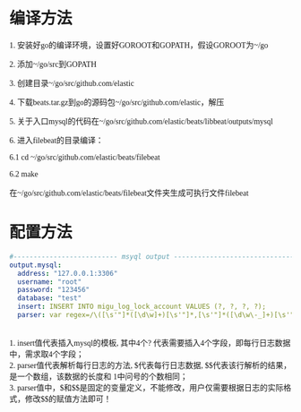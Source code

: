 # 编译方法
<font face="JetBrains Mono">1. 安装好go的编译环境，设置好GOROOT和GOPATH，假设GOROOT为~/go</font>
<br/>

<font face="JetBrains Mono">2. 添加~/go/src到GOPATH</font>
<br/>

<font face="JetBrains Mono">3. 创建目录~/go/src/github.com/elastic</font>
<br/>

<font face="JetBrains Mono">4. 下载beats.tar.gz到go的源码包~/go/src/github.com/elastic，解压</font>
<br/>

<font face="JetBrains Mono">5. 关于入口mysql的代码在~/go/src/github.com/elastic/beats/libbeat/outputs/mysql</font>
<br/>

<font face="JetBrains Mono">6. 进入filebeat的目录编译：</font>
<br/>

<font face="JetBrains Mono">6.1 cd ~/go/src/github.com/elastic/beats/filebeat</font>
<br/>

<font face="JetBrains Mono">6.2 make </font>
<br/>

<font face="JetBrains Mono">在~/go/src/github.com/elastic/beats/filebeat文件夹生成可执行文件filebeat</font>

# 配置方法
```yaml
#-------------------------- msyql output ------------------------------
output.mysql:
  address: "127.0.0.1:3306"
  username: "root"
  password: "123456"
  database: "test"
  insert: INSERT INTO migu_log_lock_account VALUES (?, ?, ?, ?);
  parser: var regex=/\([\s'"]*([\d\w]+)[\s'"]*,[\s'"]*([\d\w\-_]+)[\s'"]*,[\s'"]*([\d:\-\s]*)[\s'"]*,[\s]*(\d*)[\s]*\)/; $$ = regex.exec($).slice(1,5); # line parser
```

</br>
<font face="JetBrains Mono">1. insert值代表插入mysql的模板, 其中4个? 代表需要插入4个字段，即每行日志数据中，需求取4个字段；</font>

</br>
<font face="JetBrains Mono">2. parser值代表解析每行日志的方法, $代表每行日志数据, $$代表该行解析的结果，是一个数组，该数据的长度和 1中问号的个数相同；</font>

</br>
<font face="JetBrains Mono">3. parser值中，$和$$是固定的变量定义，不能修改，用户仅需要根据日志的实际格式，修改$$的赋值方法即可！</font>
